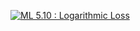 [![ML 5.10 : Logarithmic Loss](https://github.com/Pratyaksha-047/winter-of-contributing/blob/20e5593ec1d8aea33a366d7fa4481335abc9bb85/Assets/Probability%20distributions%20(1).png)](https://drive.google.com/file/d/1pCY1uwmbyn4DmNihl_mc4cEL6elMrRbr/view?usp=sharing)
